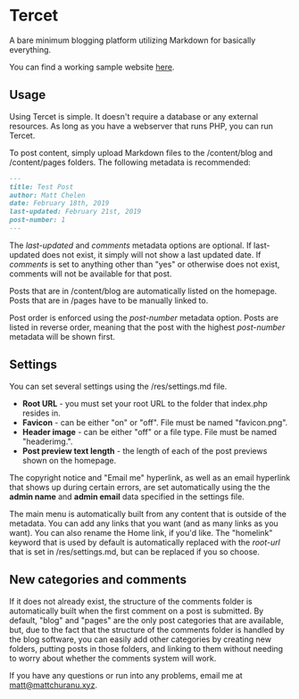 # Tercet

A bare minimum blogging platform utilizing Markdown for basically everything.

You can find a working sample website [here](http://mattchuranu.xyz/tercet/).

## Usage

Using Tercet is simple. It doesn't require a database or any external resources. As long as you have a webserver that runs PHP, you can run Tercet.

To post content, simply upload Markdown files to the /content/blog and /content/pages folders. The following metadata is recommended:

```Markdown
---
title: Test Post
author: Matt Chelen
date: February 18th, 2019
last-updated: February 21st, 2019
post-number: 1
---
```

The _last-updated_ and _comments_ metadata options are optional. If last-updated does not exist, it simply will not show a last updated date. If _comments_ is set to anything other than "yes" or otherwise does not exist, comments will not be available for that post.

Posts that are in /content/blog are automatically listed on the homepage. Posts that are in /pages have to be manually linked to.

Post order is enforced using the _post-number_ metadata option. Posts are listed in reverse order, meaning that the post with the highest _post-number_ metadata will be shown first.

## Settings

You can set several settings using the /res/settings.md file.

- **Root URL** - you must set your root URL to the folder that index.php resides in.
- **Favicon** - can be either "on" or "off". File must be named "favicon.png".
- **Header image** - can be either "off" or a file type. File must be named "headerimg.<file type>".
- **Post preview text length** - the length of each of the post previews shown on the homepage.

The copyright notice and "Email me" hyperlink, as well as an email hyperlink that shows up during certain errors, are set automatically using the the **admin name** and **admin email** data specified in the settings file.

The main menu is automatically built from any content that is outside of the metadata. You can add any links that you want (and as many links as you want). You can also rename the Home link, if you'd like. The "homelink" keyword that is used by default is automatically replaced with the _root-url_ that is set in /res/settings.md, but can be replaced if you so choose.

## New categories and comments

If it does not already exist, the structure of the comments folder is automatically built when the first comment on a post is submitted. By default, "blog" and "pages" are the only post categories that are available, but, due to the fact that the structure of the comments folder is handled by the blog software, you can easily add other categories by creating new folders, putting posts in those folders, and linking to them without needing to worry about whether the comments system will work.

If you have any questions or run into any problems, email me at matt@mattchuranu.xyz.

